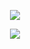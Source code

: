 <p align='center'>
<img src='./src/imgs/logo.png'></img>
</p>

<p align='center'>
<img src='https://img.shields.io/badge/status-finalizado-success'></img>
</p>

